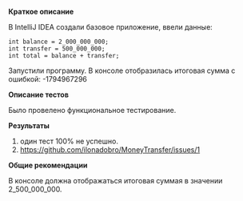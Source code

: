 **Краткое описание**
 
В IntelliJ IDEA создали базовое приложение, ввели данные: 

```
int balance = 2_000_000_000;
int transfer = 500_000_000;
int total = balance + transfer;
```
Запустили программу. В консоле отобразилась итоговая сумма с ошибкой: -1794967296

**Описание тестов**

Было провелено функциональное тестирование. 

**Результаты**

1. один тест 100% не успешно.
2. https://github.com/ilonadobro/MoneyTransfer/issues/1

**Общие рекомендации**

В консоле должна отображаться итоговая суммая в значении 2_500_000_000.
